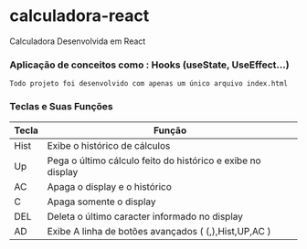 # calculadora-react
Calculadora Desenvolvida em React

### Aplicação de conceitos como : Hooks (useState, UseEffect...)
`Todo projeto foi desenvolvido com apenas um único arquivo index.html`

### Teclas e Suas Funções

Tecla | Função
---- | -----
Hist | Exibe o histórico de cálculos
Up | Pega o último cálculo feito do histórico e exibe no display
AC | Apaga o display e o histórico
C | Apaga somente o display
DEL | Deleta o último caracter informado no display
AD | Exibe A linha de botões avançados ( (,),Hist,UP,AC )


